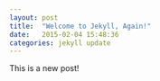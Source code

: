 ```yaml
---
layout: post
title:  "Welcome to Jekyll, Again!"
date:   2015-02-04 15:48:36
categories: jekyll update
---
```

This is a new post!